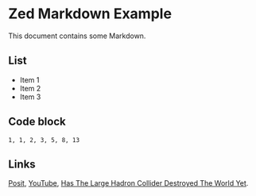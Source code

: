 # Zed Markdown Example

This document contains some Markdown.

## List

- Item 1
- Item 2
- Item 3

## Code block

```
1, 1, 2, 3, 5, 8, 13
```

## Links

[Posit](https://posit.co/), [YouTube](https://www.youtube.com/watch?v=dQw4w9WgXcQ),
[Has The Large Hadron Collider Destroyed The World Yet](https://www.hasthelargehadroncolliderdestroyedtheworldyet.com/).
